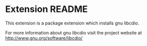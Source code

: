 # Extension README

This extension is a package extension which installs gnu libcdio.

For more information about gnu libcdio visit the project website at
http://www.gnu.org/software/libcdio/

